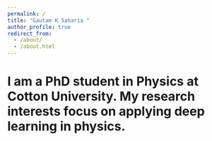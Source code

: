 ```yaml
---
permalink: /
title: "Gautam K Saharia "
author_profile: true
redirect_from: 
  - /about/
  - /about.html
---
```



I am a PhD student in Physics at Cotton University.
My research interests focus on applying deep learning in physics.
======


